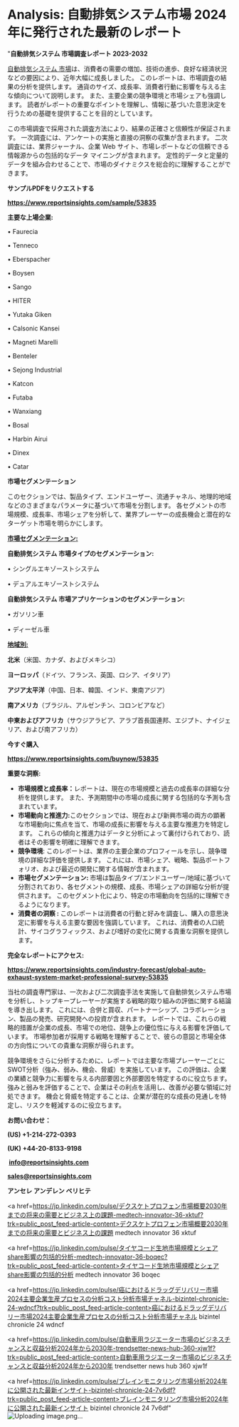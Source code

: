 # Analysis: 自動排気システム市場 2024 年に発行された最新のレポート

"<strong>自動排気システム 市場調査レポート 2023-2032</strong>

<a href=https://www.reportsinsights.com/sample/53835>自動排気システム 市場</a>は、消費者の需要の増加、技術の進歩、良好な経済状況などの要因により、近年大幅に成長しました。 このレポートは、市場調査の結果の分析を提供します。 通貨のサイズ、成長率、消費者行動に影響を与える主な傾向について説明します。 また、主要企業の競争環境と市場シェアも強調します。 読者がレポートの重要なポイントを理解し、情報に基づいた意思決定を行うための基礎を提供することを目的としています。

この市場調査で採用された調査方法により、結果の正確さと信頼性が保証されます。 一次調査には、アンケートの実施と直接の洞察の収集が含まれます。 二次調査には、業界ジャーナル、企業 Web サイト、市場レポートなどの信頼できる情報源からの包括的なデータ マイニングが含まれます。 定性的データと定量的データを組み合わせることで、市場のダイナミクスを総合的に理解することができます。

<strong><b>サンプルPDFをリクエストする</b></strong>

<a href=https://www.reportsinsights.com/sample/53835><strong><u>https://www.reportsinsights.com/sample/53835</u></strong></a>

<strong>主要な上場企業:</strong>

• Faurecia

• Tenneco

• Eberspacher

• Boysen

• Sango

• HITER

• Yutaka Giken

• Calsonic Kansei 

• Magneti Marelli

• Benteler

• Sejong Industrial

• Katcon

• Futaba

• Wanxiang

• Bosal

• Harbin Airui

• Dinex

• Catar

<strong>市場セグメンテーション</strong>

このセクションでは、製品タイプ、エンドユーザー、流通チャネル、地理的地域などのさまざまなパラメータに基づいて市場を分割します。 各セグメントの市場規模、成長率、市場シェアを分析して、業界プレーヤーの成長機会と潜在的なターゲット市場を明らかにします。

<strong><u>市場セグメンテーション</u></strong><strong><u>:</u></strong>

<strong>自動排気システム 市場タイプのセグメンテーション:</strong>

• シングルエキゾーストシステム

• デュアルエキゾーストシステム

<strong>自動排気システム 市場アプリケーションのセグメンテーション:</strong>

• ガソリン車

• ディーゼル車

<strong><u>地域別</u></strong><strong><u>:</u></strong>

<strong>北米</strong>（米国、カナダ、およびメキシコ）

<strong>ヨーロッパ</strong>（ドイツ、フランス、英国、ロシア、イタリア）

<strong>アジア太平洋</strong>（中国、日本、韓国、インド、東南アジア）

<strong>南アメリカ</strong>（ブラジル、アルゼンチン、コロンビアなど）

<strong>中東およびアフリカ</strong>（サウジアラビア、アラブ首長国連邦、エジプト、ナイジェリア、および南アフリカ）

<strong>今すぐ購入</strong>

<a href=https://www.reportsinsights.com/buynow/53835><strong><u>https://www.reportsinsights.com/buynow/53835</u></strong></a>

<strong>重要な洞察:</strong>
<ul>
  <li><strong>市場規模と成長率：</strong>レポートは、現在の市場規模と過去の成長率の詳細な分析を提供します。 また、予測期間中の市場の成長に関する包括的な予測も含まれています。</li>
  <li><strong>市場動向と推進力:</strong>このセクションでは、現在および新興市場の両方の顕著な市場動向に焦点を当て、市場の成長に影響を与える主要な推進力を特定します。 これらの傾向と推進力はデータと分析によって裏付けられており、読者はその影響を明確に理解できます。</li>
  <li><strong>競争環境</strong>: このレポートは、業界の主要企業のプロフィールを示し、競争環境の詳細な評価を提供します。 これには、市場シェア、戦略、製品ポートフォリオ、および最近の開発に関する情報が含まれます。</li>
  <li><strong>市場セグメンテーション: </strong>市場は製品タイプ/エンドユーザー/地域に基づいて分割されており、各セグメントの規模、成長、市場シェアの詳細な分析が提供されます。 このセグメント化により、特定の市場動向を包括的に理解できるようになります。</li>
  <li><strong>消費者の洞察 : </strong>このレポートは消費者の行動と好みを調査し、購入の意思決定に影響を与える主要な要因を強調しています。 これは、消費者の人口統計、サイコグラフィックス、および嗜好の変化に関する貴重な洞察を提供します。</li>
</ul>
<strong>完全なレポートにアクセス:</strong>

<a href=https://www.reportsinsights.com/industry-forecast/global-auto-exhaust-system-market-professional-survey-53835><strong><u><b>https://www.reportsinsights.com/industry-forecast/global-auto-exhaust-system-market-professional-survey-53835</b></u></strong></a>

当社の調査専門家は、一次および二次調査手法を実施して自動排気システム市場を分析し、トップキープレーヤーが実施する戦略的取り組みの評価に関する結論を導き出します。 これには、合併と買収、パートナーシップ、コラボレーション、製品の発売、研究開発への投資が含まれます。 レポートでは、これらの戦略的措置が企業の成長、市場での地位、競争上の優位性に与える影響を評価しています。 市場参加者が採用する戦略を理解することで、彼らの意図と市場全体の方向性についての貴重な洞察が得られます。

競争環境をさらに分析するために、レポートでは主要な市場プレーヤーごとにSWOT分析（強み、弱み、機会、脅威）を実施しています。 この評価は、企業の業績と競争力に影響を与える内部要因と外部要因を特定するのに役立ちます。 強みと弱みを評価することで、企業はその利点を活用し、改善が必要な領域に対処できます。 機会と脅威を特定することは、企業が潜在的な成長の見通しを特定し、リスクを軽減するのに役立ちます。

<strong>お問い合わせ：</strong>

<strong>(US) +1-214-272-0393</strong>

<strong>(UK) +44-20-8133-9198</strong>

<strong> </strong><a href=info@reportsinsights.com><strong><u>info@reportsinsights.com</u></strong></a>

<a href=sales@reportsinsights.com><strong><u>sales@reportsinsights.com</u></strong></a>

<strong>アンセレ アンデレン ベリヒテ</strong>

<a href=https://jp.linkedin.com/pulse/デクスケトプロフェン市場概要2030年までの将来の需要とビジネス上の課題-medtech-innovator-36-xktuf?trk=public_post_feed-article-content>デクスケトプロフェン市場概要2030年までの将来の需要とビジネス上の課題 medtech innovator 36 xktuf</a>

<a href=https://jp.linkedin.com/pulse/タイヤコード生地市場規模とシェアshare影響の包括的分析-medtech-innovator-36-boqec?trk=public_post_feed-article-content>タイヤコード生地市場規模とシェアshare影響の包括的分析 medtech innovator 36 boqec</a>

<a href=https://jp.linkedin.com/pulse/癌におけるドラッグデリバリー市場2024主要企業生産プロセスの分析コスト分析市場チャネル-bizintel-chronicle-24-wdncf?trk=public_post_feed-article-content>癌におけるドラッグデリバリー市場2024主要企業生産プロセスの分析コスト分析市場チャネル bizintel chronicle 24 wdncf</a>

<a href=https://jp.linkedin.com/pulse/自動車用ラジエーター市場のビジネスチャンスと収益分析2024年から2030年-trendsetter-news-hub-360-xjw1f?trk=public_post_feed-article-content>自動車用ラジエーター市場のビジネスチャンスと収益分析2024年から2030年 trendsetter news hub 360 xjw1f</a>

<a href=https://jp.linkedin.com/pulse/ブレインモニタリング市場分析2024年に公開された最新インサイト-bizintel-chronicle-24-7v6df?trk=public_post_feed-article-content>ブレインモニタリング市場分析2024年に公開された最新インサイト bizintel chronicle 24 7v6df</a>"
![Uploading image.png…]()
